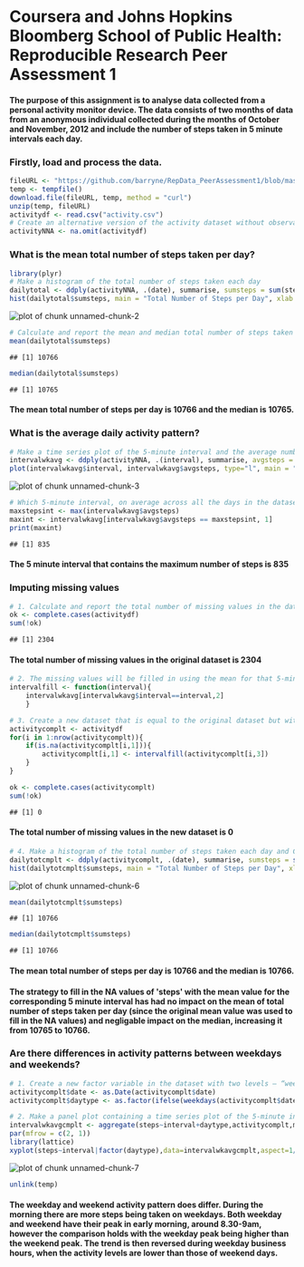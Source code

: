 Coursera and Johns Hopkins Bloomberg School of Public Health:
Reproducible Research
Peer Assessment 1
========================================================

#### The purpose of this assignment is to analyse data collected from a personal activity monitor device. The data consists of two months of data from an anonymous individual collected during the months of October and November, 2012 and include the number of steps taken in 5 minute intervals each day.

### Firstly, load and process the data.


```r
fileURL <- "https://github.com/barryne/RepData_PeerAssessment1/blob/master/activity.zip?raw=true"
temp <- tempfile()
download.file(fileURL, temp, method = "curl")
unzip(temp, fileURL)
activitydf <- read.csv("activity.csv")
# Create an alternative version of the activity dataset without observations that include missing values
activityNNA <- na.omit(activitydf)
```

### What is the mean total number of steps taken per day?

```r
library(plyr)
# Make a histogram of the total number of steps taken each day
dailytotal <- ddply(activityNNA, .(date), summarise, sumsteps = sum(steps))
hist(dailytotal$sumsteps, main = "Total Number of Steps per Day", xlab = "steps per day")
```

![plot of chunk unnamed-chunk-2](figure/unnamed-chunk-2.png) 

```r
# Calculate and report the mean and median total number of steps taken per day
mean(dailytotal$sumsteps)
```

```
## [1] 10766
```

```r
median(dailytotal$sumsteps)
```

```
## [1] 10765
```
#### The mean total number of steps per day is 10766 and the median is 10765. 

### What is the average daily activity pattern?


```r
# Make a time series plot of the 5-minute interval and the average number of steps taken, averaged across all days
intervalwkavg <- ddply(activityNNA, .(interval), summarise, avgsteps = mean(steps))
plot(intervalwkavg$interval, intervalwkavg$avgsteps, type="l", main = "Average number of steps taken by interval", xlab="5-minute interval", ylab="average steps")
```

![plot of chunk unnamed-chunk-3](figure/unnamed-chunk-3.png) 

```r
# Which 5-minute interval, on average across all the days in the dataset, contains the maximum number of steps?
maxstepsint <- max(intervalwkavg$avgsteps)
maxint <- intervalwkavg[intervalwkavg$avgsteps == maxstepsint, 1]
print(maxint)
```

```
## [1] 835
```

#### The 5 minute interval that contains the maximum number of steps is 835


### Imputing missing values


```r
# 1. Calculate and report the total number of missing values in the dataset (i.e. the total number of rows with NAs)
ok <- complete.cases(activitydf)
sum(!ok)
```

```
## [1] 2304
```
#### The total number of missing values in the original dataset is 2304


```r
# 2. The missing values will be filled in using the mean for that 5-minute interval
intervalfill <- function(interval){
    intervalwkavg[intervalwkavg$interval==interval,2]
    }

# 3. Create a new dataset that is equal to the original dataset but with the missing data filled in.
activitycomplt <- activitydf
for(i in 1:nrow(activitycomplt)){
    if(is.na(activitycomplt[i,1])){
        activitycomplt[i,1] <- intervalfill(activitycomplt[i,3])
    }
} 

ok <- complete.cases(activitycomplt)
sum(!ok)
```

```
## [1] 0
```
#### The total number of missing values in the new dataset is 0


```r
# 4. Make a histogram of the total number of steps taken each day and Calculate and report the mean and median total number of steps taken per day. 
dailytotcmplt <- ddply(activitycomplt, .(date), summarise, sumsteps = sum(steps))
hist(dailytotcmplt$sumsteps, main = "Total Number of Steps per Day", xlab = "steps per day")
```

![plot of chunk unnamed-chunk-6](figure/unnamed-chunk-6.png) 

```r
mean(dailytotcmplt$sumsteps)
```

```
## [1] 10766
```

```r
median(dailytotcmplt$sumsteps)
```

```
## [1] 10766
```
#### The mean total number of steps per day is 10766 and the median is 10766. 
#### The strategy to fill in the NA values of 'steps' with the mean value for the corresponding 5 minute interval has had no impact on the mean of total number of steps taken per day (since the original mean value was used to fill in the NA values) and negligable impact on the median, increasing it from 10765 to 10766. 


### Are there differences in activity patterns between weekdays and weekends?


```r
# 1. Create a new factor variable in the dataset with two levels – “weekday” and “weekend” 
activitycomplt$date <- as.Date(activitycomplt$date)
activitycomplt$daytype <- as.factor(ifelse(weekdays(activitycomplt$date)%in% c("Saturday", "Sunday"), "Weekend", "Weekday"))

# 2. Make a panel plot containing a time series plot of the 5-minute interval and the average number of steps taken, averaged across all weekday days or weekend days. 
intervalwkavgcmplt <- aggregate(steps~interval+daytype,activitycomplt,mean)
par(mfrow = c(2, 1))
library(lattice)
xyplot(steps~interval|factor(daytype),data=intervalwkavgcmplt,aspect=1/2,type="l", main = "Average number of steps taken by interval by Weekend or Weekday", xlab="5-minute interval", ylab="average steps")
```

![plot of chunk unnamed-chunk-7](figure/unnamed-chunk-7.png) 

```r
unlink(temp)
```
#### The weekday and weekend activity pattern does differ. During the morning there are  more steps being taken on weekdays. Both weekday and weekend have their peak in early morning, around 8.30-9am, however the comparison holds with the weekday peak being higher than the weekend peak. The trend is then reversed during weekday business hours, when the activity levels are lower than those of weekend days.
